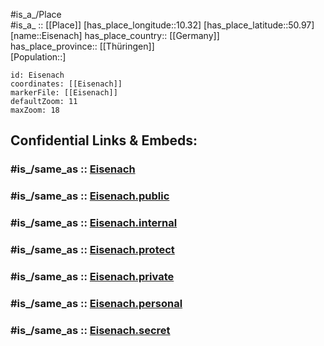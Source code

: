 ﻿---
confidential: public
isDeleted: false
location:
- 50.97
- 10.32
mapmarker: city
mapzoom:
- 7
- 12
SpocWebEntityId: 30004
tags:
- geo/City
type: City
---

#is_a_/Place  
#is_a_ :: [[Place]] 
[has_place_longitude::10.32] 
[has_place_latitude::50.97] 
[name::Eisenach] 
has_place_country:: [[Germany]]  
has_place_province:: [[Thüringen]]  
[Population::] 



```leaflet
id: Eisenach
coordinates: [[Eisenach]] 
markerFile: [[Eisenach]] 
defaultZoom: 11 
maxZoom: 18
```


## Confidential Links & Embeds: 

### #is_/same_as :: [Eisenach](/_Standards/Earth/Continent/Europe/Europe~Central/Germany/Germany~East/Thüringen/counties~TH/Eisenach.md) 

### #is_/same_as :: [Eisenach.public](/_public/Earth/Continent/Europe/Europe~Central/Germany/Germany~East/Thüringen/counties~TH/Eisenach.public.md) 

### #is_/same_as :: [Eisenach.internal](/_internal/Earth/Continent/Europe/Europe~Central/Germany/Germany~East/Thüringen/counties~TH/Eisenach.internal.md) 

### #is_/same_as :: [Eisenach.protect](/_protect/Earth/Continent/Europe/Europe~Central/Germany/Germany~East/Thüringen/counties~TH/Eisenach.protect.md) 

### #is_/same_as :: [Eisenach.private](/_private/Earth/Continent/Europe/Europe~Central/Germany/Germany~East/Thüringen/counties~TH/Eisenach.private.md) 

### #is_/same_as :: [Eisenach.personal](/_personal/Earth/Continent/Europe/Europe~Central/Germany/Germany~East/Thüringen/counties~TH/Eisenach.personal.md) 

### #is_/same_as :: [Eisenach.secret](/_secret/Earth/Continent/Europe/Europe~Central/Germany/Germany~East/Thüringen/counties~TH/Eisenach.secret.md)

